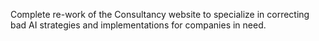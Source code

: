Complete re-work of the Consultancy website to specialize in correcting bad AI strategies and implementations for companies in need.
